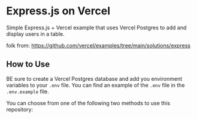 # Express.js on Vercel

Simple Express.js + Vercel example that uses Vercel Postgres to add and display users in a table.

folk from: https://github.com/vercel/examples/tree/main/solutions/express

## How to Use

BE sure to create a Vercel Postgres database and add you environment variables to your `.env` file. You can find an example of the `.env` file in the `.env.example` file.

You can choose from one of the following two methods to use this repository:

